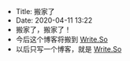 - Title: 搬家了
- Date: 2020-04-11 13:22
- 搬家了，搬家了！
- 今后这个博客将搬到 [Write.So](http://write.so/)
- 以后只写一个博客，就是 [Write.So](http://write.so/)
